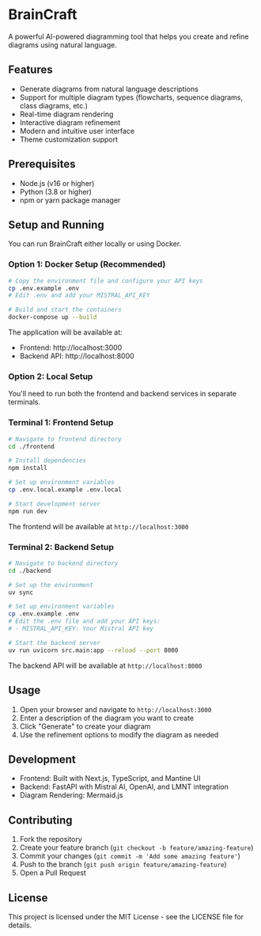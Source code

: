 # BrainCraft

A powerful AI-powered diagramming tool that helps you create and refine diagrams using natural language.

## Features

- Generate diagrams from natural language descriptions
- Support for multiple diagram types (flowcharts, sequence diagrams, class diagrams, etc.)
- Real-time diagram rendering
- Interactive diagram refinement
- Modern and intuitive user interface
- Theme customization support

## Prerequisites

- Node.js (v16 or higher)
- Python (3.8 or higher)
- npm or yarn package manager

## Setup and Running

You can run BrainCraft either locally or using Docker.

### Option 1: Docker Setup (Recommended)

```bash
# Copy the environment file and configure your API keys
cp .env.example .env
# Edit .env and add your MISTRAL_API_KEY

# Build and start the containers
docker-compose up --build
```

The application will be available at:
- Frontend: http://localhost:3000
- Backend API: http://localhost:8000

### Option 2: Local Setup

You'll need to run both the frontend and backend services in separate terminals.

### Terminal 1: Frontend Setup

```bash
# Navigate to frontend directory
cd ./frontend

# Install dependencies
npm install

# Set up environment variables
cp .env.local.example .env.local

# Start development server
npm run dev
```

The frontend will be available at `http://localhost:3000`

### Terminal 2: Backend Setup

```bash
# Navigate to backend directory
cd ./backend

# Set up the environment
uv sync

# Set up environment variables
cp .env.example .env
# Edit the .env file and add your API keys:
# - MISTRAL_API_KEY: Your Mistral API key

# Start the backend server
uv run uvicorn src.main:app --reload --port 8000
```

The backend API will be available at `http://localhost:8000`


## Usage

1. Open your browser and navigate to `http://localhost:3000`
2. Enter a description of the diagram you want to create
3. Click "Generate" to create your diagram
4. Use the refinement options to modify the diagram as needed

## Development

- Frontend: Built with Next.js, TypeScript, and Mantine UI
- Backend: FastAPI with Mistral AI, OpenAI, and LMNT integration
- Diagram Rendering: Mermaid.js

## Contributing

1. Fork the repository
2. Create your feature branch (`git checkout -b feature/amazing-feature`)
3. Commit your changes (`git commit -m 'Add some amazing feature'`)
4. Push to the branch (`git push origin feature/amazing-feature`)
5. Open a Pull Request

## License

This project is licensed under the MIT License - see the LICENSE file for details.
